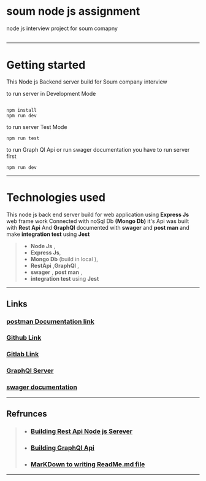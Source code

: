 # soum node js assignment

node js interview project for soum comapny

##

---

# Getting started

This Node js Backend server build for Soum company interview

 <p> to run server in Development Mode<p>

```

npm install
npm run dev

```

 <p> to run server Test Mode<p>

```
npm run test

```

 <p> to run Graph Ql Api or run swager documentation you have to run server first<p>

```
npm run dev

```

---

# Technologies used

This node js back end server build for web application
using **Express Js** web frame work Connected with noSql Db
**(Mongo Db)**
it's Api was built with
**Rest Api** And **GraphQl**
documented with **swager** and **post man**
and make **integration test** using **Jest**

> - **Node Js** ,
> - **Express Js**,
> - **Mongo Db** (build in local ),
> - **RestApi** ,**GraphQl** ,
> - **swager** , **post man** ,
> - **integration test** using **Jest**

---

## Links

### [postman Documentation link ](https://documenter.getpostman.com/view/7173620/UyxnD4UW)

### [Github Link](https://github.com/ahmedibrahimhassan654/soum-node-js-assingnment-main)

### [Gitlab Link](https://gitlab.com/ahmedibrahim5588/soum-node-js-assingnment-main)

### [GraphQl Server](http://localhost:5000/graphql)

### [swager documentation](http://localhost:5000/api-docs/)

---

## Refrunces

> - ### [Building Rest Api Node js Serever](https://www.udemy.com/course/nodejs-api-masterclass/)
> - ### [Building GraphQl Api ](https://www.youtube.com/playlist?list=PL55RiY5tL51rG1x02Yyj93iypUuHYXcB_)
> - ### [MarKDown to writing ReadMe.md file ](https://www.youtube.com/watch?v=HUBNt18RFbo)

---
